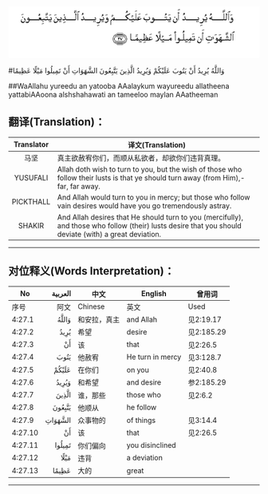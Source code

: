 ![004:027](images/004_027.gif)

#وَاللَّهُ يُرِيدُ أَنْ يَتُوبَ عَلَيْكُمْ وَيُرِيدُ الَّذِينَ يَتَّبِعُونَ الشَّهَوَاتِ أَنْ تَمِيلُوا مَيْلًا عَظِيمًا 

##WaAllahu yureedu an yatooba AAalaykum wayureedu allatheena yattabiAAoona alshshahawati an tameeloo maylan AAatheeman 

## 翻译(Translation)：

| Translator | 译文(Translation)                                            |
| :--------: | ------------------------------------------------------------ |
|    马坚    | 真主欲赦宥你们，而顺从私欲者，却欲你们违背真理。             |
|  YUSUFALI  | Allah doth wish to turn to you, but the wish of those who follow their lusts is that ye should turn away (from Him),- far, far away. |
| PICKTHALL  | And Allah would turn to you in mercy; but those who follow vain desires would have you go tremendously astray. |
|   SHAKIR   | And Allah desires that He should turn to you (mercifully), and those who follow (their) lusts desire that you should deviate (with) a great deviation. |

---

## 对位释义(Words Interpretation)：

| No   | العربية | 中文    | English | 曾用词 |
| ---- | ------: | ------- | ------- | ------ |
| 序号 |    阿文 | Chinese | 英文    | Used   |
| 4:27.1  | وَاللَّهُ   | 和安拉，真主 | and Allah          | 见2:19.17  |
| 4:27.2  | يُرِيدُ    | 希望         | desire             | 见2:185.29 |
| 4:27.3  | أَنْ      | 该           | that               | 见2:26.5   |
| 4:27.4  | يَتُوبَ    | 他赦宥       | He turn in mercy   | 见3:128.7  |
| 4:27.5  | عَلَيْكُمْ   | 在你们       | on you             | 见2:40.8   |
| 4:27.6  | وَيُرِيدُ   | 和希望       | and desire         | 参2:185.29 |
| 4:27.7  | الَّذِينَ   | 谁，那些     | those who          | 见2:6.2    |
| 4:27.8  | يَتَّبِعُونَ  | 他顺从       | he follow          |            |
| 4:27.9  | الشَّهَوَاتِ | 众事物的     | of things          | 见3:14.4   |
| 4:27.10 | أَنْ      | 该           | that               | 见2:26.5   |
| 4:27.11 | تَمِيلُوا  | 你们偏向     | you disinclined  |            |
| 4:27.12 | مَيْلًا    | 违背         | a deviation        |            |
| 4:27.13 | عَظِيمًا   | 大的         | great              |            |

---
